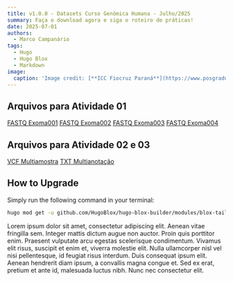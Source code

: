 ```yaml
---
title: v1.0.0 - Datasets Curso Genômica Humana - Julho/2025
summary: Faça o download agora e siga o roteiro de práticas!
date: 2025-07-01
authors:
  - Marco Campanário
tags:
  - Hugo
  - Hugo Blox
  - Markdown
image:
  caption: 'Image credit: [**ICC Fiocruz Paraná**](https://www.posgraduacao.icc.fiocruz.br/)'
---
```


## Arquivos para Atividade 01

[FASTQ Exoma001](uploads/Exoma001.fastq.gz)
[FASTQ Exoma002](uploads/Exoma002.fastq.gz)
[FASTQ Exoma003](uploads/Exoma003.fastq.gz)
[FASTQ Exoma004](uploads/Exoma004.fastq.gz)

## Arquivos para Atividade 02 e 03

[VCF Multiamostra](uploads/mgp-hg38-anno.vcf.gz)
[TXT Multianotação](uploads/mgp-hg38-anno.vcf.gz)

## How to Upgrade

Simply run the following command in your terminal:

```bash
hugo mod get -u github.com/HugoBlox/hugo-blox-builder/modules/blox-tailwind@main
```

Lorem ipsum dolor sit amet, consectetur adipiscing elit. Aenean vitae fringilla sem. Integer mattis dictum augue non auctor. Proin quis porttitor enim. Praesent vulputate arcu egestas scelerisque condimentum. Vivamus elit risus, suscipit et enim et, viverra molestie elit. Nulla ullamcorper nisl vel nisi pellentesque, id feugiat risus interdum. Duis consequat ipsum elit. Aenean hendrerit diam ipsum, a convallis magna congue et. Sed ex erat, pretium et ante id, malesuada luctus nibh. Nunc nec consectetur elit.
